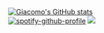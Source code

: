 [![Giacomo's GitHub stats](https://github-readme-stats.vercel.app/api?username=giacomo-minnetti)](https://github.com/anuraghazra/github-readme-stats)
<br>
[![spotify-github-profile](https://spotify-github-profile.kittinanx.com/api/view?uid=n5gs7y94ghzvs1mtcrd5wj9dw&cover_image=true&theme=default&show_offline=false&background_color=121212&interchange=false)](https://github.com/kittinan/spotify-github-profile)
![](https://komarev.com/ghpvc/?username=giacomo-minnetti)
